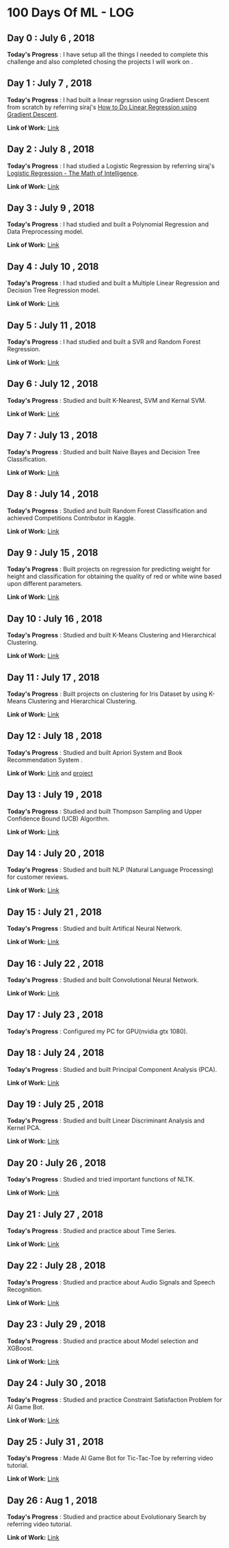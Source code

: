 # 100 Days Of ML - LOG

## Day 0 : July 6 , 2018
 
**Today's Progress** : I have setup all the things I needed to complete this challenge and also completed chosing the projects I will work on .

## Day 1 : July 7 , 2018
 
**Today's Progress** : I had built a linear regrssion using Gradient Descent from scratch by referring siraj's [How to Do Linear Regression using Gradient Descent](https://www.youtube.com/watch?v=XdM6ER7zTLk).

**Link of Work:**   [Link](https://github.com/ratansingh98/100_Days_of_ML_Code/tree/master/days/Day%201%20:%20Linear%20Regression%20using%20Gradient%20Descent)

## Day 2 : July 8 , 2018
 
**Today's Progress** : I had studied a Logistic Regression by referring siraj's [Logistic Regression - The Math of Intelligence](https://www.youtube.com/watch?v=D8alok2P468).

**Link of Work:**   [Link](https://github.com/ratansingh98/100_Days_of_ML_Code/tree/master/days/Day%202%20:%20Newton's%20Method%20for%20Logistic%20Regression)

## Day 3 : July 9 , 2018
 
**Today's Progress** : I had studied and built a Polynomial Regression and Data Preprocessing model.

**Link of Work:**   [Link](https://github.com/ratansingh98/100_Days_of_ML_Code/tree/master/days/Day%203%20:%20Polynomial%20Regression%20and%20Data%20Preprocessing)

## Day 4 : July 10 , 2018
 
**Today's Progress** : I had studied and built a Multiple Linear Regression and Decision Tree Regression model.

**Link of Work:**   [Link](https://github.com/ratansingh98/100_Days_of_ML_Code/tree/master/days/Day%204%20:%20Multiple%20Linear%20Regression)

## Day 5 : July 11 , 2018
 
**Today's Progress** : I had studied and built a SVR and Random Forest Regression.

**Link of Work:**   [Link](https://github.com/ratansingh98/100_Days_of_ML_Code/tree/master/days/Day%205%20:%20SVR%20and%20Random%20Forest%20Regression)

## Day 6 : July 12 , 2018
 
**Today's Progress** : Studied and built K-Nearest, SVM and Kernal SVM.

**Link of Work:**   [Link](https://github.com/ratansingh98/100_Days_of_ML_Code/tree/master/days/Day%206%20:%20K-Nearest%2CSVM%20and%20Kernal%20SVM)

## Day 7 : July 13 , 2018
 
**Today's Progress** : Studied and built Naive Bayes and Decision Tree Classification.

**Link of Work:**   [Link](https://github.com/ratansingh98/100_Days_of_ML_Code/tree/master/days/Day%207%20:%20Naive%20Bayes%20and%20Decision%20Tree%20Classification)

## Day 8 : July 14 , 2018
 
**Today's Progress** : Studied and built Random Forest Classification and achieved Competitions Contributor in Kaggle.

**Link of Work:**   [Link](https://github.com/ratansingh98/100_Days_of_ML_Code/tree/master/days/Day%208%20:%20Random%20Forest%20Classification/Random%20Forest%20Classification)

## Day 9 : July 15 , 2018
 
**Today's Progress** : Built projects on regression for predicting weight for height and classification for obtaining the quality of red or white wine based upon different parameters.

**Link of Work:**   [Link](https://github.com/ratansingh98/100_Days_of_ML_Code/tree/master/days/Day%209%20:%20Project)

## Day 10 : July 16 , 2018
 
**Today's Progress** : Studied and built K-Means Clustering and Hierarchical Clustering.

**Link of Work:**   [Link](https://github.com/ratansingh98/100_Days_of_ML_Code/tree/master/days/Day%2010%20:%20Clustering)

## Day 11 : July 17 , 2018
 
**Today's Progress** : Built projects on clustering for Iris Dataset by using K-Means Clustering and Hierarchical Clustering.

**Link of Work:**   [Link](https://github.com/ratansingh98/100_Days_of_ML_Code/tree/master/days/Day%2011%20:%20Clustering%20Project)

## Day 12 : July 18 , 2018
 
**Today's Progress** : Studied and built Apriori System and Book Recommendation System .

**Link of Work:**   [Link](https://github.com/ratansingh98/100_Days_of_ML_Code/tree/master/days/Day%2012%20:%20Apriori/Apriori) and [project](https://drive.google.com/drive/folders/1AZTY_Zg-7_h5TxXq-Q7gnecBgetTiMwJ)

## Day 13 : July 19 , 2018
 
**Today's Progress** : Studied and built Thompson Sampling and Upper Confidence Bound (UCB) Algorithm.

**Link of Work:**   [Link](https://github.com/ratansingh98/100_Days_of_ML_Code/tree/master/days/Day%2013%20:%20Reinforcement%20Learning)

## Day 14 : July 20 , 2018
 
**Today's Progress** : Studied and built NLP (Natural Language Processing) for customer reviews.

**Link of Work:**   [Link](https://github.com/ratansingh98/100_Days_of_ML_Code/tree/master/days/Day%2014%20:%20Natural%20Language%20Processing)

## Day 15 : July 21 , 2018
 
**Today's Progress** : Studied and built Artifical Neural Network.

**Link of Work:**   [Link](https://github.com/ratansingh98/100_Days_of_ML_Code/tree/master/days/Day%2015%20:%20Artificial%20Neural%20Networks)

## Day 16 : July 22 , 2018
 
**Today's Progress** : Studied and built Convolutional Neural Network.

**Link of Work:**   [Link](https://github.com/ratansingh98/100_Days_of_ML_Code/tree/master/days/Day%2016:%20Convolution%20Neural%20Network)

## Day 17 : July 23 , 2018
 
**Today's Progress** : Configured my PC for GPU(nvidia gtx 1080).

## Day 18 : July 24 , 2018
 
**Today's Progress** : Studied and built Principal Component Analysis (PCA).

**Link of Work:**   [Link](https://github.com/ratansingh98/100_Days_of_ML_Code/tree/master/days/Day%2018%20:%20PCA)

## Day 19 : July 25 , 2018
 
**Today's Progress** : Studied and built Linear Discriminant Analysis and Kernel PCA.

**Link of Work:**   [Link](https://github.com/ratansingh98/100_Days_of_ML_Code/tree/master/days/Day%2019%20:%20Linear%20Discriminant%20Analysis%20and%20Kernel%20PCA)

## Day 20 : July 26 , 2018
 
**Today's Progress** : Studied and tried important functions of NLTK.

**Link of Work:**   [Link](https://github.com/ratansingh98/100_Days_of_ML_Code/tree/master/days/Day%2020%20:%20Understanding%20NLTK)

## Day 21 : July 27 , 2018
 
**Today's Progress** : Studied and practice about Time Series.

**Link of Work:**   [Link](https://github.com/ratansingh98/100_Days_of_ML_Code/tree/master/days/Day%2021%20:%20Time%20Series)

## Day 22 : July 28 , 2018
 
**Today's Progress** : Studied and practice about Audio Signals and Speech Recognition.

**Link of Work:**   [Link](https://github.com/ratansingh98/100_Days_of_ML_Code/tree/master/days/Day%2022%20:%20Speech%20Recognition)

## Day 23 : July 29 , 2018
 
**Today's Progress** : Studied and practice about Model selection and XGBoost.

**Link of Work:**   [Link](https://github.com/ratansingh98/100_Days_of_ML_Code/tree/master/days/Day%2023%20:%20Model%20Selection%20and%20XGBoost)

## Day 24 : July 30 , 2018
 
**Today's Progress** : Studied and practice Constraint Satisfaction Problem for AI Game Bot.

**Link of Work:**   [Link](https://github.com/ratansingh98/100_Days_of_ML_Code/tree/master/days/Day%2024%20:%20AI%20to%20play%20games)

## Day 25 : July 31 , 2018
 
**Today's Progress** : Made AI Game Bot for Tic-Tac-Toe by referring video tutorial.

**Link of Work:**   [Link](https://github.com/ratansingh98/100_Days_of_ML_Code/tree/master/days/Day%2025%20:%20Tic-Tac-Toe%20Bot)

## Day 26 : Aug 1 , 2018
 
**Today's Progress** : Studied and practice about Evolutionary Search by referring video tutorial.

**Link of Work:**   [Link](https://github.com/ratansingh98/100_Days_of_ML_Code/tree/master/days/Day%2026%20:%20Evolutionary%20Search)
